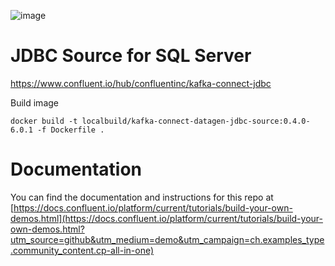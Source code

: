 ![image](../images/confluent-logo-300-2.png)

# JDBC Source for SQL Server

<https://www.confluent.io/hub/confluentinc/kafka-connect-jdbc>

Build image

`docker build -t localbuild/kafka-connect-datagen-jdbc-source:0.4.0-6.0.1 -f Dockerfile .`
  
# Documentation

You can find the documentation and instructions for this repo at [https://docs.confluent.io/platform/current/tutorials/build-your-own-demos.html](https://docs.confluent.io/platform/current/tutorials/build-your-own-demos.html?utm_source=github&utm_medium=demo&utm_campaign=ch.examples_type.community_content.cp-all-in-one)

